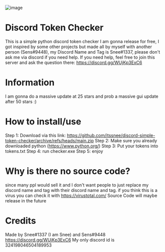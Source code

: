 ![image](https://media.discordapp.net/attachments/1023911532108709898/1050507164990582934/image.png?width=823&height=432)

# Discord Token Checker
This is a simple python discord token checker I am gonna release for free, I got inspired by some other projects but made all by myself with another person (Sens#9448), my Discord Name and Tag is Snee#1337, please don't ask me via discord if you need help.
If you need help, feel free to join this server and ask the question there:
https://discord.gg/WUjKp3ExC6

# Information
I am gonna do a massive update at 25 stars and prob a massive gui update after 50 stars :)

# How to install/use
Step 1: Download via this link: https://github.com/itssnee/discord-simple-token-checker/archive/refs/heads/main.zip
Step 2: Make sure you already downloaded python (https://www.python.org/)
Step 3: Put your tokens into tokens.txt
Step 4: run checker.exe
Step 5: enjoy

# Why is there no source code?
since many ppl would sell it and I don't want people to just replace my discord name and tag with their discord name and tag.
if you think this is a virus you can check it with https://virustotal.com/
Source Code will maybe release in the future

# Credits
Made by Snee#1337 (I am Snee) and Sens#9448
https://discord.gg/WUjKp3ExC6
My only discord id is 324198046504189953
